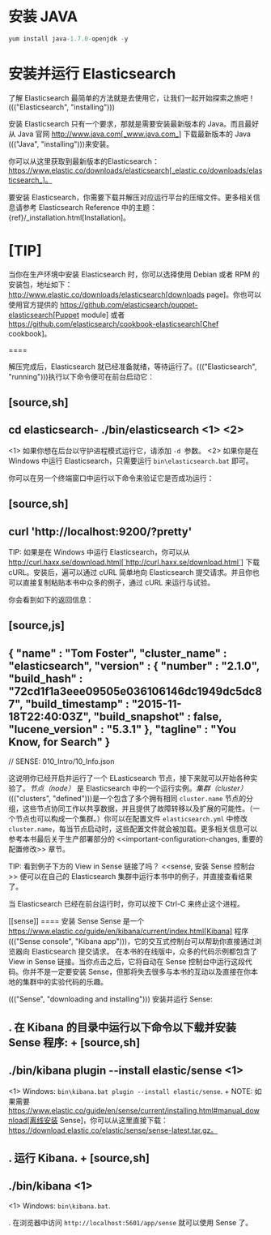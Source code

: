 # 安装 JAVA
```js
yum install java-1.7.0-openjdk -y
```

# 安装并运行 Elasticsearch

了解 Elasticsearch 最简单的方法就是去使用它，让我们一起开始探索之旅吧！((("Elasticsearch", "installing")))

安装 Elasticsearch 只有一个要求，那就是需要安装最新版本的 Java。而且最好从 Java 官网 http://www.java.com[_www.java.com_] 下载最新版本的 Java ((("Java", "installing")))来安装。

你可以从这里获取到最新版本的Elasticsearch：https://www.elastic.co/downloads/elasticsearch[_elastic.co/downloads/elasticsearch_]。

要安装 Elasticsearch，你需要下载并解压对应运行平台的压缩文件。更多相关信息请参考 Elasticsearch
Reference 中的主题：{ref}/_installation.html[Installation]。

[TIP]
====

当你在生产环境中安装 Elasticsearch 时，你可以选择使用 Debian 或者 RPM 的安装包，地址如下：http://www.elastic.co/downloads/elasticsearch[downloads page]。你也可以使用官方提供的 https://github.com/elasticsearch/puppet-elasticsearch[Puppet module] 或者
https://github.com/elasticsearch/cookbook-elasticsearch[Chef cookbook]。

====

解压完成后，Elasticsearch 就已经准备就绪，等待运行了。((("Elasticsearch", "running")))执行以下命令便可在前台启动它：

[source,sh]
--------------------------------------------------
cd elasticsearch-<version>
./bin/elasticsearch <1> <2>
--------------------------------------------------
<1> 如果你想在后台以守护进程模式运行它，请添加 `-d `参数。
<2> 如果你是在 Windows 中运行 Elasticsearch，只需要运行 `bin\elasticsearch.bat` 即可。

你可以在另一个终端窗口中运行以下命令来验证它是否成功运行：

[source,sh]
--------------------------------------------------
curl 'http://localhost:9200/?pretty'
--------------------------------------------------

TIP: 如果是在 Windows 中运行 Elasticsearch，你可以从 http://curl.haxx.se/download.html[`http://curl.haxx.se/download.html`] 下载 cURL。安装后，遍可以通过 cURL 简单地向 Elasticsearch 提交请求。并且你也可以直接复制粘贴本书中众多的例子，通过 cURL 来运行与试验。

你会看到如下的返回信息：

[source,js]
--------------------------------------------------
{
  "name" : "Tom Foster",
  "cluster_name" : "elasticsearch",
  "version" : {
    "number" : "2.1.0",
    "build_hash" : "72cd1f1a3eee09505e036106146dc1949dc5dc87",
    "build_timestamp" : "2015-11-18T22:40:03Z",
    "build_snapshot" : false,
    "lucene_version" : "5.3.1"
  },
  "tagline" : "You Know, for Search"
}
--------------------------------------------------
// SENSE: 010_Intro/10_Info.json

这说明你已经开启并运行了一个 ELasticsearch 节点，接下来就可以开始各种实验了。_节点（node）_ 是 Elasticsearch 中的一个运行实例。_集群（cluster）_ ((("clusters", "defined")))是一个包含了多个拥有相同 `cluster.name` 节点的分组，这些节点协同工作以共享数据，并且提供了故障转移以及扩展的可能性。（一个节点也可以构成一个集群。）你可以在配置文件 `elasticsearch.yml` 中修改 `cluster.name`，每当节点启动时，这些配置文件就会被加载。更多相关信息可以参考本书最后关于生产部署部分的 <<important-configuration-changes, 重要的配置修改>> 章节。

TIP: 看到例子下方的 View in Sense 链接了吗？ <<sense, 安装 Sense 控制台>> 便可以在自己的 Elasticsearch 集群中运行本书中的例子，并直接查看结果了。

当 Elasticsearch 已经在前台运行时，你可以按下 Ctrl-C 来终止这个进程。

[[sense]]
==== 安装 Sense
Sense 是一个 https://www.elastic.co/guide/en/kibana/current/index.html[Kibana] 程序 ((("Sense console", "Kibana app")))，它的交互式控制台可以帮助你直接通过浏览器向 Elasticsearch 提交请求。
在本书的在线版中，众多的代码示例都包含了 View in Sense 链接。当你点击之后，它将自动在 Sense 控制台中运行这段代码。你并不是一定要安装 Sense，但那将失去很多与本书的互动以及直接在你本地的集群中的实验代码的乐趣。

((("Sense", "downloading and installing"))) 安装并运行 Sense:

. 在 Kibana 的目录中运行以下命令以下载并安装 Sense 程序:
+
[source,sh]
--------------------------------------------------
./bin/kibana plugin --install elastic/sense <1>
--------------------------------------------------
<1> Windows: `bin\kibana.bat plugin --install elastic/sense`.
+
NOTE: 如果需要 https://www.elastic.co/guide/en/sense/current/installing.html#manual_download[离线安装 Sense]，你可以从这里直接下载： https://download.elastic.co/elastic/sense/sense-latest.tar.gz。

. 运行 Kibana.
+
[source,sh]
--------------------------------------------------
./bin/kibana <1>
--------------------------------------------------
<1> Windows: `bin\kibana.bat`.

. 在浏览器中访问 `http://localhost:5601/app/sense` 就可以使用 Sense 了。
